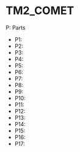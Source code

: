 # TM2_COMET

P: Parts 
- P1: 
- P2: 
- P3: 
- P4: 
- P5:
- P6:
- P7:
- P8:
- P9:
- P10:
- P11:
- P12:
- P13:
- P14:
- P15:
- P16:
- P17:

